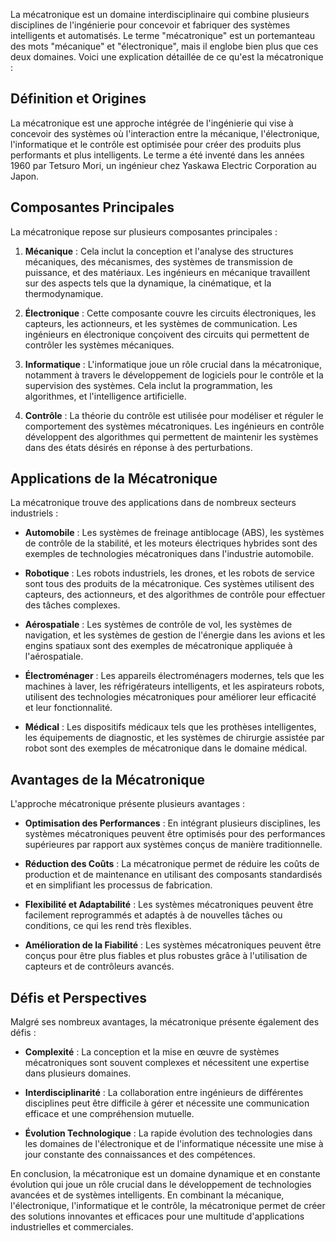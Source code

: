 La mécatronique est un domaine interdisciplinaire qui combine plusieurs disciplines de l'ingénierie pour concevoir et fabriquer des systèmes intelligents et automatisés. Le terme "mécatronique" est un portemanteau des mots "mécanique" et "électronique", mais il englobe bien plus que ces deux domaines. Voici une explication détaillée de ce qu'est la mécatronique :

## Définition et Origines

La mécatronique est une approche intégrée de l'ingénierie qui vise à concevoir des systèmes où l'interaction entre la mécanique, l'électronique, l'informatique et le contrôle est optimisée pour créer des produits plus performants et plus intelligents. Le terme a été inventé dans les années 1960 par Tetsuro Mori, un ingénieur chez Yaskawa Electric Corporation au Japon.

## Composantes Principales

La mécatronique repose sur plusieurs composantes principales :

1. **Mécanique** : Cela inclut la conception et l'analyse des structures mécaniques, des mécanismes, des systèmes de transmission de puissance, et des matériaux. Les ingénieurs en mécanique travaillent sur des aspects tels que la dynamique, la cinématique, et la thermodynamique.

2. **Électronique** : Cette composante couvre les circuits électroniques, les capteurs, les actionneurs, et les systèmes de communication. Les ingénieurs en électronique conçoivent des circuits qui permettent de contrôler les systèmes mécaniques.

3. **Informatique** : L'informatique joue un rôle crucial dans la mécatronique, notamment à travers le développement de logiciels pour le contrôle et la supervision des systèmes. Cela inclut la programmation, les algorithmes, et l'intelligence artificielle.

4. **Contrôle** : La théorie du contrôle est utilisée pour modéliser et réguler le comportement des systèmes mécatroniques. Les ingénieurs en contrôle développent des algorithmes qui permettent de maintenir les systèmes dans des états désirés en réponse à des perturbations.

## Applications de la Mécatronique

La mécatronique trouve des applications dans de nombreux secteurs industriels :

- **Automobile** : Les systèmes de freinage antiblocage (ABS), les systèmes de contrôle de la stabilité, et les moteurs électriques hybrides sont des exemples de technologies mécatroniques dans l'industrie automobile.

- **Robotique** : Les robots industriels, les drones, et les robots de service sont tous des produits de la mécatronique. Ces systèmes utilisent des capteurs, des actionneurs, et des algorithmes de contrôle pour effectuer des tâches complexes.

- **Aérospatiale** : Les systèmes de contrôle de vol, les systèmes de navigation, et les systèmes de gestion de l'énergie dans les avions et les engins spatiaux sont des exemples de mécatronique appliquée à l'aérospatiale.

- **Électroménager** : Les appareils électroménagers modernes, tels que les machines à laver, les réfrigérateurs intelligents, et les aspirateurs robots, utilisent des technologies mécatroniques pour améliorer leur efficacité et leur fonctionnalité.

- **Médical** : Les dispositifs médicaux tels que les prothèses intelligentes, les équipements de diagnostic, et les systèmes de chirurgie assistée par robot sont des exemples de mécatronique dans le domaine médical.

## Avantages de la Mécatronique

L'approche mécatronique présente plusieurs avantages :

- **Optimisation des Performances** : En intégrant plusieurs disciplines, les systèmes mécatroniques peuvent être optimisés pour des performances supérieures par rapport aux systèmes conçus de manière traditionnelle.
  
- **Réduction des Coûts** : La mécatronique permet de réduire les coûts de production et de maintenance en utilisant des composants standardisés et en simplifiant les processus de fabrication.

- **Flexibilité et Adaptabilité** : Les systèmes mécatroniques peuvent être facilement reprogrammés et adaptés à de nouvelles tâches ou conditions, ce qui les rend très flexibles.

- **Amélioration de la Fiabilité** : Les systèmes mécatroniques peuvent être conçus pour être plus fiables et plus robustes grâce à l'utilisation de capteurs et de contrôleurs avancés.

## Défis et Perspectives

Malgré ses nombreux avantages, la mécatronique présente également des défis :

- **Complexité** : La conception et la mise en œuvre de systèmes mécatroniques sont souvent complexes et nécessitent une expertise dans plusieurs domaines.
  
- **Interdisciplinarité** : La collaboration entre ingénieurs de différentes disciplines peut être difficile à gérer et nécessite une communication efficace et une compréhension mutuelle.

- **Évolution Technologique** : La rapide évolution des technologies dans les domaines de l'électronique et de l'informatique nécessite une mise à jour constante des connaissances et des compétences.

En conclusion, la mécatronique est un domaine dynamique et en constante évolution qui joue un rôle crucial dans le développement de technologies avancées et de systèmes intelligents. En combinant la mécanique, l'électronique, l'informatique et le contrôle, la mécatronique permet de créer des solutions innovantes et efficaces pour une multitude d'applications industrielles et commerciales.